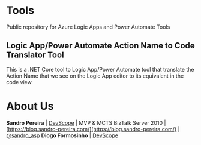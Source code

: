 # Tools
Public repository for Azure Logic Apps and Power Automate Tools

## Logic App/Power Automate Action Name to Code Translator Tool
This is a .NET Core tool to Logic App/Power Automate tool that translate the Action Name that we see on the Logic App editor to its equivalent in the code view. 

# About Us
**Sandro Pereira** | [DevScope](http://www.devscope.net/) | MVP & MCTS BizTalk Server 2010 | [https://blog.sandro-pereira.com/](https://blog.sandro-pereira.com/) | [@sandro_asp](https://twitter.com/sandro_asp)
**Diogo Formosinho** | [DevScope](http://www.devscope.net/)
